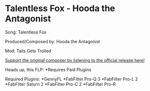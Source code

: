 # Talentless Fox - Hooda the Antagonist

Song: Talentless Fox

Produced/Composed by: Hooda the Antagonist

Mod: Tails Gets Trolled

[Support the original composer by listening to the official release here!](https://www.youtube.com/watch?v=99pzDB2KjuU)

Heads up, this FLP:
*Requires Paid Plugins


Required Plugins:
*GennyFL
*FabFilter Pro-Q 3
*FabFilter Pro-L 2
*FabFilter Saturn 2
*FabFilter Pro-C 2
*FabFilter Pro-R